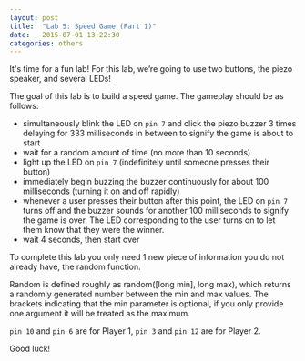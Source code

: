 ```yaml
---
layout: post
title:  "Lab 5: Speed Game (Part 1)"
date:   2015-07-01 13:22:30
categories: others
---
```


It's time for a fun lab! For this lab, we’re going to use two buttons, the piezo speaker, and several LEDs!

The goal of this lab is to build a speed game. The gameplay should be as follows:

- simultaneously blink the LED on `pin 7` and click the piezo buzzer 3 times delaying for 333 milliseconds in
between to signify the game is about to start
- wait for a random amount of time (no more than 10 seconds)
- light up the LED on `pin 7` (indefinitely until someone presses their button)
- immediately begin buzzing the buzzer continuously for about 100 milliseconds (turning it on and off rapidly)
- whenever a user presses their button after this point, the LED on `pin 7` turns off and the buzzer sounds for another 100 milliseconds to signify the game is over. The LED corresponding to the user turns on to let them know that they were the winner.
- wait 4 seconds, then start over

To complete this lab you only need 1 new piece of information you do not already have, the random
function.

Random is defined roughly as random([long min], long max), which returns a randomly generated
number between the min and max values. The brackets indicating that the min parameter is optional, if
you only provide one argument it will be treated as the maximum.

`pin 10` and `pin 6` are for Player 1, `pin 3` and `pin 12` are for Player 2.

Good luck!
